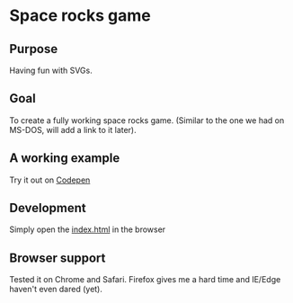# Space rocks game

## Purpose
Having fun with SVGs. 

## Goal
To create a fully working space rocks game. (Similar to the one we had on MS-DOS, will add a link to it later).

## A working example
Try it out on [Codepen](https://codepen.io/andrei-cacio/pen/vRWNWK)

## Development

Simply open the [index.html](./index.html) in the browser

## Browser support

Tested it on Chrome and Safari. Firefox gives me a hard time and IE/Edge haven't even dared (yet).

